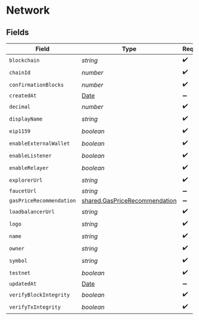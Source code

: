 # Network


## Fields

| Field                                                                                         | Type                                                                                          | Required                                                                                      | Description                                                                                   |
| --------------------------------------------------------------------------------------------- | --------------------------------------------------------------------------------------------- | --------------------------------------------------------------------------------------------- | --------------------------------------------------------------------------------------------- |
| `blockchain`                                                                                  | *string*                                                                                      | :heavy_check_mark:                                                                            | N/A                                                                                           |
| `chainId`                                                                                     | *number*                                                                                      | :heavy_check_mark:                                                                            | N/A                                                                                           |
| `confirmationBlocks`                                                                          | *number*                                                                                      | :heavy_check_mark:                                                                            | N/A                                                                                           |
| `createdAt`                                                                                   | [Date](https://developer.mozilla.org/en-US/docs/Web/JavaScript/Reference/Global_Objects/Date) | :heavy_minus_sign:                                                                            | N/A                                                                                           |
| `decimal`                                                                                     | *number*                                                                                      | :heavy_check_mark:                                                                            | N/A                                                                                           |
| `displayName`                                                                                 | *string*                                                                                      | :heavy_check_mark:                                                                            | N/A                                                                                           |
| `eip1159`                                                                                     | *boolean*                                                                                     | :heavy_check_mark:                                                                            | N/A                                                                                           |
| `enableExternalWallet`                                                                        | *boolean*                                                                                     | :heavy_check_mark:                                                                            | N/A                                                                                           |
| `enableListener`                                                                              | *boolean*                                                                                     | :heavy_check_mark:                                                                            | N/A                                                                                           |
| `enableRelayer`                                                                               | *boolean*                                                                                     | :heavy_check_mark:                                                                            | N/A                                                                                           |
| `explorerUrl`                                                                                 | *string*                                                                                      | :heavy_check_mark:                                                                            | N/A                                                                                           |
| `faucetUrl`                                                                                   | *string*                                                                                      | :heavy_minus_sign:                                                                            | N/A                                                                                           |
| `gasPriceRecommendation`                                                                      | [shared.GasPriceRecommendation](../../../sdk/models/shared/gaspricerecommendation.md)         | :heavy_minus_sign:                                                                            | N/A                                                                                           |
| `loadbalancerUrl`                                                                             | *string*                                                                                      | :heavy_check_mark:                                                                            | N/A                                                                                           |
| `logo`                                                                                        | *string*                                                                                      | :heavy_check_mark:                                                                            | N/A                                                                                           |
| `name`                                                                                        | *string*                                                                                      | :heavy_check_mark:                                                                            | N/A                                                                                           |
| `owner`                                                                                       | *string*                                                                                      | :heavy_check_mark:                                                                            | N/A                                                                                           |
| `symbol`                                                                                      | *string*                                                                                      | :heavy_check_mark:                                                                            | N/A                                                                                           |
| `testnet`                                                                                     | *boolean*                                                                                     | :heavy_check_mark:                                                                            | N/A                                                                                           |
| `updatedAt`                                                                                   | [Date](https://developer.mozilla.org/en-US/docs/Web/JavaScript/Reference/Global_Objects/Date) | :heavy_minus_sign:                                                                            | N/A                                                                                           |
| `verifyBlockIntegrity`                                                                        | *boolean*                                                                                     | :heavy_check_mark:                                                                            | N/A                                                                                           |
| `verifyTxIntegrity`                                                                           | *boolean*                                                                                     | :heavy_check_mark:                                                                            | N/A                                                                                           |